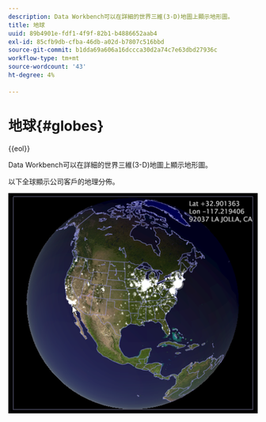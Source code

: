 ```yaml
---
description: Data Workbench可以在詳細的世界三維(3-D)地圖上顯示地形圖。
title: 地球
uuid: 89b4901e-fdf1-4f9f-82b1-b4886652aab4
exl-id: 85cfb9db-cfba-46db-a02d-b7807c516bbd
source-git-commit: b1dda69a606a16dccca30d2a74c7e63dbd27936c
workflow-type: tm+mt
source-wordcount: '43'
ht-degree: 4%

---
```


# 地球{#globes}

{{eol}}

Data Workbench可以在詳細的世界三維(3-D)地圖上顯示地形圖。

以下全球顯示公司客戶的地理分佈。

![](assets/vis_Globe_RollOverLatLong.png)
